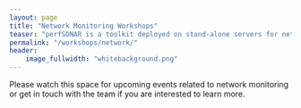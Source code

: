```yaml
---
layout: page
title: "Network Monitoring Workshops"
teaser: "perfSONAR is a toolkit deployed on stand-alone servers for network performance measurement and monitoring. It encapsulates best practice tools for measuring available throughput, loss and latency (amongst other performance parameters). perfSONAR is provided by SANREN. IT Network staff at various universities will learn about the tool and alternative options for network monitoring."
permalink: "/workshops/network/"
header:
    image_fullwidth: "whitebackground.png"
---
```


Please watch this space for upcoming events related to network monitoring or get in touch with the team if you are interested to learn more.
